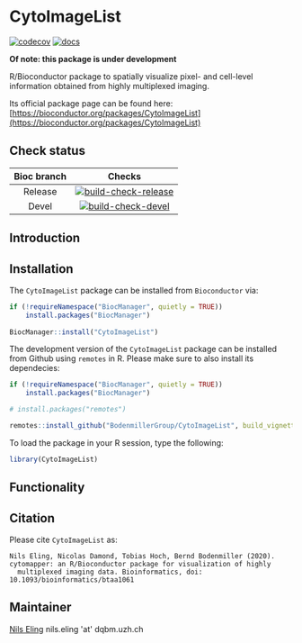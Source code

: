 # CytoImageList

<!-- badges: start -->
[![codecov](https://codecov.io/gh/BodenmillerGroup/CytoImageList/branch/master/graph/badge.svg)](https://codecov.io/gh/BodenmillerGroup/CytoImageList)
[![docs](https://github.com/BodenmillerGroup/CytoImageList/workflows/docs/badge.svg?branch=master)](https://github.com/BodenmillerGroup/CytoImageList/actions?query=workflow%3Adocs)
<!-- badges: end -->

**Of note: this package is under development**

R/Bioconductor package to spatially visualize pixel- and cell-level information obtained from highly multiplexed imaging.

Its official package page can be found here: [https://bioconductor.org/packages/CytoImageList](https://bioconductor.org/packages/CytoImageList)

## Check status

| Bioc branch | Checks |
|:-----------:|:------:|
| Release     |[![build-check-release](https://github.com/BodenmillerGroup/CytoImageList/workflows/build-checks-release/badge.svg)](https://github.com/BodenmillerGroup/cytomapper/actions?query=workflow%3Abuild-checks-release)|
| Devel       |[![build-check-devel](https://github.com/BodenmillerGroup/CytoImageList/workflows/build-checks-devel/badge.svg)](https://github.com/BodenmillerGroup/cytomapper/actions?query=workflow%3Abuild-checks-devel)|


## Introduction


## Installation

The `CytoImageList` package can be installed from `Bioconductor` via:

```r
if (!requireNamespace("BiocManager", quietly = TRUE))
    install.packages("BiocManager")
    
BiocManager::install("CytoImageList")
```

The development version of the `CytoImageList` package can be installed from Github using `remotes` in R.
Please make sure to also install its dependecies:

```r
if (!requireNamespace("BiocManager", quietly = TRUE))
    install.packages("BiocManager")

# install.packages("remotes")

remotes::install_github("BodenmillerGroup/CytoImageList", build_vignettes = TRUE, dependencies = TRUE)
```

To load the package in your R session, type the following:

```r
library(CytoImageList)
```

## Functionality


## Citation

Please cite `CytoImageList` as:

```
Nils Eling, Nicolas Damond, Tobias Hoch, Bernd Bodenmiller (2020). cytomapper: an R/Bioconductor package for visualization of highly
  multiplexed imaging data. Bioinformatics, doi: 10.1093/bioinformatics/btaa1061
```

## Maintainer

[Nils Eling](https://github.com/nilseling) nils.eling 'at' dqbm.uzh.ch




